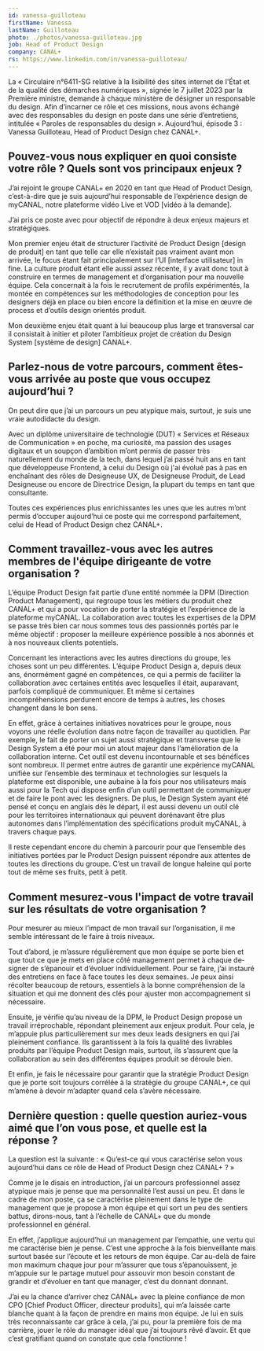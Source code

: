 ```yaml
---
id: vanessa-guilloteau
firstName: Vanessa
lastName: Guilloteau
photo: ./photos/vanessa-guilloteau.jpg
job: Head of Product Design
company: CANAL+
rs: https://www.linkedin.com/in/vanessa-guilloteau/
---
```


<p class="fr-text--lead">La «&nbsp;Circulaire n°6411-SG relative à la lisibilité des sites internet de l'État et de la qualité des démarches numériques&nbsp;», signée le 7 juillet 2023 par la Première ministre, demande à chaque ministère de désigner un responsable du design. Afin d’incarner ce rôle et ces missions, nous avons échangé avec des responsables du design en poste dans une série d’entretiens, intitulée «&nbsp;Paroles de responsables du design&nbsp;». Aujourd’hui, épisode 3&nbsp;: Vanessa Guilloteau, <span lang="en">Head of Product Design</span> chez CANAL+.</p>

<h2 class="fr-h6">Pouvez-vous nous expliquer en quoi consiste votre rôle&nbsp;? Quels sont vos principaux enjeux&nbsp;?</h2>

J’ai rejoint le groupe CANAL+ en 2020 en tant que Head of Product Design, c’est-à-dire que je suis aujourd’hui responsable de l’expérience design de myCANAL, notre plateforme vidéo <span lang="en">Live</span> et VOD [vidéo à la demande].

J’ai pris ce poste avec pour objectif de répondre à deux enjeux majeurs et stratégiques.

Mon premier enjeu était de structurer l’activité de <span lang="en">Product Design</span> [design de produit] en tant que telle car elle n’existait pas vraiment avant mon arrivée, le focus étant fait principalement sur l’UI [interface utilisateur] in fine. La culture produit étant elle aussi assez récente, il y avait donc tout à construire en termes de management et d’organisation pour ma nouvelle équipe. Cela concernait à la fois le recrutement de profils expérimentés, la montée en compétences sur les méthodologies de conception pour les designers déjà en place ou bien encore la définition et la mise en œuvre de process et d’outils design orientés produit.

Mon deuxième enjeu était quant à lui beaucoup plus large et transversal car il consistait à initier et piloter l’ambitieux projet de création du <span lang="en">Design System</span> [système de design] CANAL+.

<h2 class="fr-h6">Parlez-nous de votre parcours, comment êtes-vous arrivée au poste que vous occupez aujourd’hui&nbsp;?</h2>

On peut dire que j’ai un parcours un peu atypique mais, surtout, je suis une vraie autodidacte du design.

Avec un diplôme universitaire de technologie (DUT) «&nbsp;Services et Réseaux de Communication&nbsp;» en poche, ma curiosité, ma passion des usages digitaux et un soupçon d’ambition m’ont permis de passer très naturellement du monde de la tech, dans lequel j’ai passé huit ans en tant que développeuse <span lang="en">Frontend</span>, à celui du Design où j'ai évolué pas à pas en enchaînant des rôles de Designeuse UX, de Designeuse Produit, de <span lang="en">Lead</span> Designeuse ou encore de Directrice Design, la plupart du temps en tant que consultante.

Toutes ces expériences plus enrichissantes les unes que les autres m’ont permis d’occuper aujourd’hui ce poste qui me correspond parfaitement, celui de <span lang="en">Head of Product Design</span> chez CANAL+.

<h2 class="fr-h6">Comment travaillez-vous avec les autres membres de l'équipe dirigeante de votre organisation&nbsp;?</h2>

L’équipe <span lang="en">Product Design</span> fait partie d’une entité nommée la DPM (Direction Product Management), qui regroupe tous les métiers du produit chez CANAL+ et qui a pour vocation de porter la stratégie et l’expérience de la plateforme myCANAL. La collaboration avec toutes les expertises de la DPM se passe très bien car nous sommes tous des passionnés portés par le même objectif : proposer la meilleure expérience possible à nos abonnés et à nos nouveaux clients potentiels.

Concernant les interactions avec les autres directions du groupe, les choses sont un peu différentes. L’équipe <span lang="en">Product Design</span> a, depuis deux ans, énormément gagné en compétences, ce qui a permis de faciliter la collaboration avec certaines entités avec lesquelles il était, auparavant, parfois compliqué de communiquer. Et même si certaines incompréhensions perdurent encore de temps à autres, les choses changent dans le bon sens.

En effet, grâce à certaines initiatives novatrices pour le groupe, nous voyons une réelle évolution dans notre façon de travailler au quotidien. Par exemple, le fait de porter un sujet aussi stratégique et transverse que le <span lang="en">Design System</span> a été pour moi un atout majeur dans l’amélioration de la collaboration interne. Cet outil est devenu incontournable et ses bénéfices sont nombreux. Il permet entre autres de garantir une expérience myCANAL unifiée sur l’ensemble des terminaux et technologies sur lesquels la plateforme est disponible, une aubaine à la fois pour nos utilisateurs mais aussi pour la Tech qui dispose enfin d’un outil permettant de communiquer et de faire le pont avec les designers. De plus, le <span lang="en">Design System</span> ayant été pensé et conçu en anglais dès le départ, il est aussi devenu un outil clé pour les territoires internationaux qui peuvent dorénavant être plus autonomes dans l’implémentation des spécifications produit myCANAL, à travers chaque pays.

Il reste cependant encore du chemin à parcourir pour que l’ensemble des initiatives portées par le <span lang="en">Product Design</span> puissent répondre aux attentes de toutes les directions du groupe. C’est un travail de longue haleine qui porte tout de même ses fruits, petit à petit.

<h2 class="fr-h6">Comment mesurez-vous l'impact de votre travail sur les résultats de votre organisation&nbsp;?</h2>

Pour mesurer au mieux l’impact de mon travail sur l’organisation, il me semble intéressant de le faire à trois niveaux.

Tout d’abord, je m’assure régulièrement que mon équipe se porte bien et que tout ce que je mets en place côté management permet à chaque <span lang="en">designer</span> de s’épanouir et d’évoluer individuellement. Pour se faire, j’ai instauré des entretiens en face à face toutes les deux semaines. Je peux ainsi récolter beaucoup de retours, essentiels à la bonne compréhension de la situation et qui me donnent des clés pour ajuster mon accompagnement si nécessaire.

Ensuite, je vérifie qu’au niveau de la DPM, le <span lang="en">Product Design</span> propose un travail irréprochable, répondant pleinement aux enjeux produit. Pour cela, je m’appuie plus particulièrement sur mes deux <span lang="en">leads designers</span> en qui j’ai pleinement confiance. Ils garantissent à la fois la qualité des livrables produits par l’équipe <span lang="en">Product Design</span> mais, surtout, ils s’assurent que la collaboration au sein des différentes équipes produit se déroule bien.

Et enfin, je fais le nécessaire pour garantir que la stratégie <span lang="en">Product Design</span> que je porte soit toujours corrélée à la stratégie du groupe CANAL+, ce qui m’amène à devoir m’adapter quand cela s’avère nécessaire.

<h2 class="fr-h6">Dernière question&nbsp;: quelle question auriez-vous aimé que l’on vous pose, et quelle est la réponse&nbsp;?</h2>

La question est la suivante&nbsp;: «&nbsp;Qu’est-ce qui vous caractérise selon vous aujourd’hui dans ce rôle de <span lang="en">Head of Product Design</span> chez CANAL+&nbsp;?&nbsp;»

Comme je le disais en introduction, j’ai un parcours professionnel assez atypique mais je pense que ma personnalité l’est aussi un peu. Et dans le cadre de mon poste, ça se caractérise pleinement dans le type de management que je propose à mon équipe et qui sort un peu des sentiers battus, dirons-nous, tant à l’échelle de CANAL+ que du monde professionnel en général.

En effet, j’applique aujourd’hui un management par l’empathie, une vertu qui me caractérise bien je pense. C’est une approche à la fois bienveillante mais surtout basée sur l’écoute et les retours de mon équipe. Car au-delà de faire mon maximum chaque jour pour m’assurer que tous s’épanouissent, je m’appuie sur le partage mutuel pour assouvir mon besoin constant de grandir et d’évoluer en tant que manager, c’est du donnant donnant.

J’ai eu la chance d’arriver chez CANAL+ avec la pleine confiance de mon <span lang="en">CPO</span> [<span lang="en">Chief Product Officer</span>, directeur produits], qui m’a laissée carte blanche quant à la façon de prendre en mains mon équipe. Je lui en suis très reconnaissante car grâce à cela, j’ai pu, pour la première fois de ma carrière, jouer le rôle du <span lang="en">manager</span> idéal que j’ai toujours rêvé d’avoir. Et que c’est gratifiant quand on constate que cela fonctionne&nbsp;!
